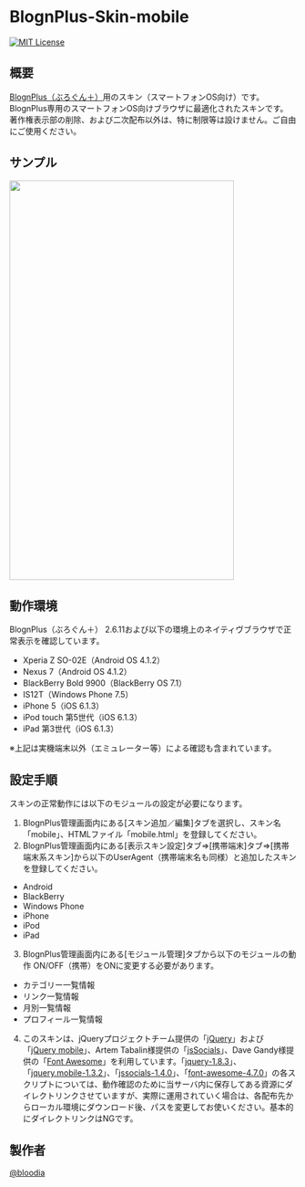 # BlognPlus-Skin-mobile
[![MIT License](http://img.shields.io/badge/license-MIT-blue.svg?style=flat)](https://github.com/bloodia/BlognPlus-Skin-mobile/blob/master/LICENSE)

## 概要
[BlognPlus（ぶろぐん＋）](http://www.blogn.org "BlognPlus（ぶろぐん＋）")用のスキン（スマートフォンOS向け）です。  
BlognPlus専用のスマートフォンOS向けブラウザに最適化されたスキンです。  
著作権表示部の削除、および二次配布以外は、特に制限等は設けません。ご自由にご使用ください。

## サンプル
<img src="https://www.bloodia.net/wp-content/uploads/github/blognplus-skin-mobile.jpg" width="394" height="700">

## 動作環境
BlognPlus（ぶろぐん＋） 2.6.11および以下の環境上のネイティヴブラウザで正常表示を確認しています。
  - Xperia Z SO-02E（Android OS 4.1.2）
  - Nexus 7（Android OS 4.1.2）
  - BlackBerry Bold 9900（BlackBerry OS 7.1）
  - IS12T（Windows Phone 7.5）
  - iPhone 5（iOS 6.1.3）
  - iPod touch 第5世代（iOS 6.1.3）
  - iPad 第3世代（iOS 6.1.3）  

※上記は実機端末以外（エミュレーター等）による確認も含まれています。

## 設定手順
スキンの正常動作には以下のモジュールの設定が必要になります。

1. BlognPlus管理画面内にある[スキン追加／編集]タブを選択し、スキン名「mobile」、HTMLファイル「mobile.html」を登録してください。
2. BlognPlus管理画面内にある[表示スキン設定]タブ⇒[携帯端末]タブ⇒[携帯端末系スキン]から以下のUserAgent（携帯端末名も同様）と追加したスキンを登録してください。
  - Android
  - BlackBerry
  - Windows Phone
  - iPhone
  - iPod
  - iPad
  
3. BlognPlus管理画面内にある[モジュール管理]タブから以下のモジュールの動作 ON/OFF（携帯）をONに変更する必要があります。
  - カテゴリー一覧情報
  - リンク一覧情報
  - 月別一覧情報
  - プロフィール一覧情報
  
4. このスキンは、jQueryプロジェクトチーム提供の「[jQuery](https://jquery.com/ "jQuery")」および「[jQuery mobile](https://jquerymobile.com/ "jQuery mobile")」、Artem Tabalin様提供の「[jsSocials](http://js-socials.com/ "jsSocials")」、Dave Gandy様提供の「[Font Awesome](http://fontawesome.io/ "Font Awesome")」を利用しています。「[jquery-1.8.3](https://code.jquery.com/jquery-1.8.3.min.js "jquery-1.8.3")」、「[jquery.mobile-1.3.2](https://jquerymobile.com/resources/download/jquery.mobile-1.3.2.zip "jquery.mobile-1.3.2")」、「[jssocials-1.4.0](https://github.com/tabalinas/jssocials/releases/download/v1.4.0/jssocials-1.4.0.zip "jssocials-1.4.0")」、「[font-awesome-4.7.0](http://fontawesome.io/assets/font-awesome-4.7.0.zip "font-awesome-4.7.0")」の各スクリプトについては、動作確認のために当サーバ内に保存してある資源にダイレクトリンクさせていますが、実際に運用されていく場合は、各配布先からローカル環境にダウンロード後、パスを変更してお使いください。基本的にダイレクトリンクはNGです。

## 製作者
[@bloodia](https://twitter.com/bloodiadotnet)
